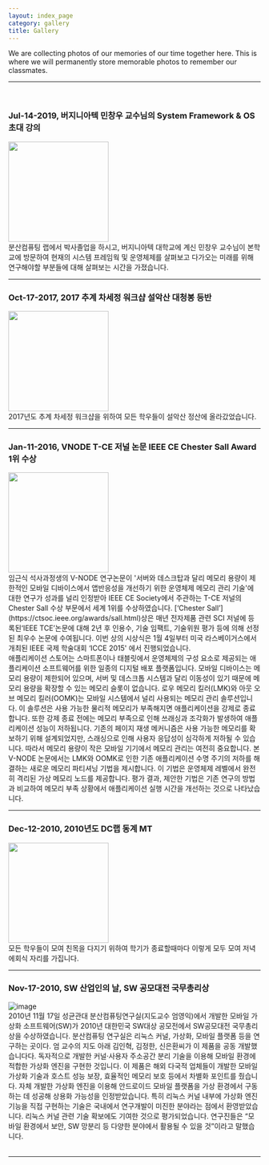 ```yaml
---
layout: index_page
category: gallery
title: Gallery
---
```


We are collecting photos of our memories of our time together here. This is where we will permanently store memorable photos to remember our classmates. 
<br>
<hr>
<br>

### Jul-14-2019, 버지니아텍 민창우 교수님의 System Framework & OS 초대 강의 
<a href="https://user-images.githubusercontent.com/82404/285230207-d136526f-38a2-4261-89e0-568c49dfc0a7.png" target=_blank>
<img src="https://user-images.githubusercontent.com/82404/285230207-d136526f-38a2-4261-89e0-568c49dfc0a7.png" height="200" />
</a>
<br>
분산컴퓨팅 랩에서 박사졸업을 하시고, 버지니아텍 대학교에 계신 민창우 교수님이
본학교에 방문하여 현재의 시스템 프레임웍 및 운영체제를 살펴보고 다가오는
미래를 위해 연구해야할 부분들에 대해 살펴보는 시간을 가졌습니다.
<br>
<hr>

### Oct-17-2017, 2017 추계 차세정 워크샵 설악산 대청봉 등반 
<a href="https://user-images.githubusercontent.com/82404/285231688-10d04be2-ab60-4b81-b474-4bfa6c815fcc.png" target=_blank>
<img src="https://user-images.githubusercontent.com/82404/285231688-10d04be2-ab60-4b81-b474-4bfa6c815fcc.png" height="200" />
</a>
<br>
2017년도 추계 차세정 워크샵을 위하여 모든 학우들이 설악산 정산에
올라갔었습니다. 
<br>
<hr>

### Jan-11-2016, VNODE T-CE 저널 논문 IEEE CE Chester Sall Award 1위 수상 
<a href="https://github.com/dclab-skku/dclab-skku.github.io/assets/82404/e0922df2-3474-49c5-92fc-3ee229a59767" target=_blank>
<img src="https://github.com/dclab-skku/dclab-skku.github.io/assets/82404/e0922df2-3474-49c5-92fc-3ee229a59767" height="200" />
</a>
<br>
임근식 석사과정생의 V-NODE 연구논문이 '서버와 데스크탑과 달리 메모리 용량이 제한적인 모바일 디바이스에서 앱반응성을 개선하기 위한 운영체제 메모리 관리 기술'에 대한 연구가 성과를 널리 인정받아 IEEE CE Society에서 주관하는 T-CE 저널의 Chester Sall 수상 부문에서 세계 1위를 수상하였습니다. [‘Chester Sall’](https://ctsoc.ieee.org/awards/sall.html)상은 매년 전자제품 관련 SCI 저널에 등록된‘IEEE TCE’논문에 대해 2년 후 인용수, 기술 임팩트, 기술위원 평가 등에 의해 선정된 최우수 논문에 수여됩니다. 이번 상의 시상식은 1월 4일부터 미국 라스베이거스에서 개최된 IEEE 국제 학술대회 ‘ICCE 2015' 에서 진행되었습니다. 
<br>
애플리케이션 스토어는 스마트폰이나 태블릿에서 운영체제의 구성 요소로 제공되는 애플리케이션 소프트웨어를 위한 일종의 디지털 배포 플랫폼입니다. 모바일 디바이스는 메모리 용량이 제한되어 있으며, 서버 및 데스크톱 시스템과 달리 이동성이 있기 때문에 메모리 용량을 확장할 수 있는 메모리 슬롯이 없습니다. 로우 메모리 킬러(LMK)와 아웃 오브 메모리 킬러(OOMK)는 모바일 시스템에서 널리 사용되는 메모리 관리 솔루션입니다. 이 솔루션은 사용 가능한 물리적 메모리가 부족해지면 애플리케이션을 강제로 종료합니다. 또한 강제 종료 전에는 메모리 부족으로 인해 쓰래싱과 조각화가 발생하여 애플리케이션 성능이 저하됩니다. 기존의 페이지 재생 메커니즘은 사용 가능한 메모리를 확보하기 위해 설계되었지만, 스래싱으로 인해 사용자 응답성이 심각하게 저하될 수 있습니다. 따라서 메모리 용량이 작은 모바일 기기에서 메모리 관리는 여전히 중요합니다. 본 V-NODE 논문에서는 LMK와 OOMK로 인한 기존 애플리케이션 수명 주기의 저하를 해결하는 새로운 메모리 파티셔닝 기법을 제시합니다. 이 기법은 운영체제 레벨에서 완전히 격리된 가상 메모리 노드를 제공합니다. 평가 결과, 제안한 기법은 기존 연구의 방법과 비교하여 메모리 부족 상황에서 애플리케이션 실행 시간을 개선하는 것으로 나타났습니다. 
<br>
<hr>

### Dec-12-2010, 2010년도 DC랩 동계 MT
<a href="https://user-images.githubusercontent.com/82404/285234508-51101c91-a847-43cc-912e-911784c24ff1.png" target=_blank>
<img src="https://user-images.githubusercontent.com/82404/285234508-51101c91-a847-43cc-912e-911784c24ff1.png" height="200" />
</a>
<br>
모든 학우들이 모여 친목을 다지기 위하여 학기가 종료할때마다 이렇게 모두 모여
저녁에회식 자리를 가집니다. 
<br>
<hr>


### Nov-17-2010, SW 산업인의 날, SW 공모대전 국무총리상 
![image](https://github.com/dclab-skku/dclab-skku.github.io/assets/82404/d01dfa2d-9712-4dea-b953-2ad9eb2fd36c)  <br>
2010년 11월 17일 성균관대 분산컴퓨팅연구실(지도교수 엄영익)에서 개발한 모바일 가상화 소프트웨어(SW)가 2010년 대한민국 SW대상 공모전에서 SW공모대전 국무총리상을 수상하였습니다.
분산컴퓨팅 연구실은 리눅스 커널, 가상화, 모바일 플랫폼 등을 연구하는 곳이다. 엄 교수의 지도 아래 김인혁, 김정한, 신은환씨가 이 제품을 공동 개발했습니다다. 
독자적으로 개발한 커널·사용자 주소공간 분리 기술을 이용해 모바일 환경에 적합한 가상화 엔진을 구현한 것입니다. 
이 제품은 해외 다국적 업체들이 개발한 모바일 가상화 기술과 호스트 성능 보장, 효율적인 메모리 보호 등에서 차별화 포인트를 줬습니다. 
자체 개발한 가상화 엔진을 이용해 안드로이드 모바일 플랫폼을 가상 환경에서 구동하는 데 성공해 상용화 가능성을 인정받았습니다. 
특히 리눅스 커널 내부에 가상화 엔진 기능을 직접 구현하는 기술은 국내에서 연구개발이 미진한 분야라는 점에서 환영받았습니다. 리눅스 커널 관련 기술 확보에도 기여한 것으로 평가되었습니다.
연구진들은 “모바일 환경에서 보안, SW 망분리 등 다양한 분야에서 활용될 수 있을 것”이라고 말했습니다.
<br>
<br>
<hr>
